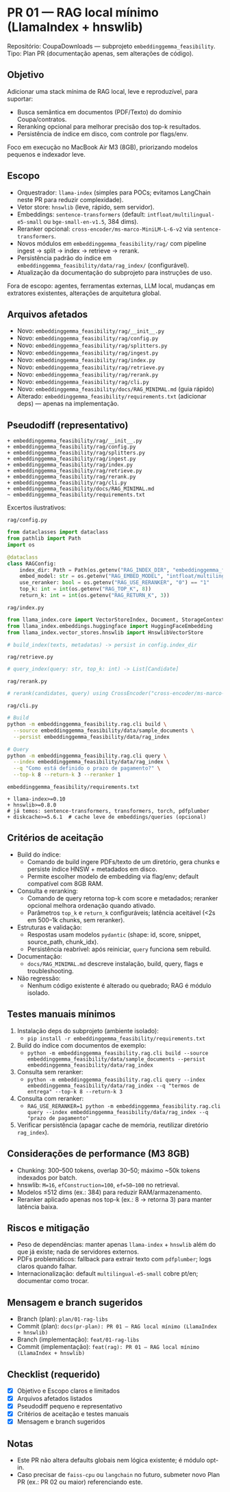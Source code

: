 # PR 01 — RAG local mínimo (LlamaIndex + hnswlib)

Repositório: CoupaDownloads — subprojeto `embeddinggemma_feasibility`.
Tipo: Plan PR (documentação apenas, sem alterações de código).

## Objetivo
Adicionar uma stack mínima de RAG local, leve e reproduzível, para suportar:
- Busca semântica em documentos (PDF/Texto) do domínio Coupa/contratos.
- Reranking opcional para melhorar precisão dos top-k resultados.
- Persistência de índice em disco, com controle por flags/env.

Foco em execução no MacBook Air M3 (8GB), priorizando modelos pequenos e indexador leve.

## Escopo
- Orquestrador: `llama-index` (simples para POCs; evitamos LangChain neste PR para reduzir complexidade).
- Vetor store: `hnswlib` (leve, rápido, sem servidor).
- Embeddings: `sentence-transformers` (default: `intfloat/multilingual-e5-small` ou `bge-small-en-v1.5`, 384 dims).
- Reranker opcional: `cross-encoder/ms-marco-MiniLM-L-6-v2` via `sentence-transformers`.
- Novos módulos em `embeddinggemma_feasibility/rag/` com pipeline ingest → split → index → retrieve → rerank.
- Persistência padrão do índice em `embeddinggemma_feasibility/data/rag_index/` (configurável).
- Atualização da documentação do subprojeto para instruções de uso.

Fora de escopo: agentes, ferramentas externas, LLM local, mudanças em extratores existentes, alterações de arquitetura global.

## Arquivos afetados
- Novo: `embeddinggemma_feasibility/rag/__init__.py`
- Novo: `embeddinggemma_feasibility/rag/config.py`
- Novo: `embeddinggemma_feasibility/rag/splitters.py`
- Novo: `embeddinggemma_feasibility/rag/ingest.py`
- Novo: `embeddinggemma_feasibility/rag/index.py`
- Novo: `embeddinggemma_feasibility/rag/retrieve.py`
- Novo: `embeddinggemma_feasibility/rag/rerank.py`
- Novo: `embeddinggemma_feasibility/rag/cli.py`
- Novo: `embeddinggemma_feasibility/docs/RAG_MINIMAL.md` (guia rápido)
- Alterado: `embeddinggemma_feasibility/requirements.txt` (adicionar deps) — apenas na implementação.

## Pseudodiff (representativo)
```
+ embeddinggemma_feasibility/rag/__init__.py
+ embeddinggemma_feasibility/rag/config.py
+ embeddinggemma_feasibility/rag/splitters.py
+ embeddinggemma_feasibility/rag/ingest.py
+ embeddinggemma_feasibility/rag/index.py
+ embeddinggemma_feasibility/rag/retrieve.py
+ embeddinggemma_feasibility/rag/rerank.py
+ embeddinggemma_feasibility/rag/cli.py
+ embeddinggemma_feasibility/docs/RAG_MINIMAL.md
~ embeddinggemma_feasibility/requirements.txt
```

Excertos ilustrativos:

`rag/config.py`
```python
from dataclasses import dataclass
from pathlib import Path
import os

@dataclass
class RAGConfig:
    index_dir: Path = Path(os.getenv("RAG_INDEX_DIR", "embeddinggemma_feasibility/data/rag_index"))
    embed_model: str = os.getenv("RAG_EMBED_MODEL", "intfloat/multilingual-e5-small")
    use_reranker: bool = os.getenv("RAG_USE_RERANKER", "0") == "1"
    top_k: int = int(os.getenv("RAG_TOP_K", 8))
    return_k: int = int(os.getenv("RAG_RETURN_K", 3))
```

`rag/index.py`
```python
from llama_index.core import VectorStoreIndex, Document, StorageContext
from llama_index.embeddings.huggingface import HuggingFaceEmbedding
from llama_index.vector_stores.hnswlib import HnswlibVectorStore

# build_index(texts, metadatas) -> persist in config.index_dir
```

`rag/retrieve.py`
```python
# query_index(query: str, top_k: int) -> List[Candidate]
```

`rag/rerank.py`
```python
# rerank(candidates, query) using CrossEncoder("cross-encoder/ms-marco-MiniLM-L-6-v2")
```

`rag/cli.py`
```bash
# Build
python -m embeddinggemma_feasibility.rag.cli build \
  --source embeddinggemma_feasibility/data/sample_documents \
  --persist embeddinggemma_feasibility/data/rag_index

# Query
python -m embeddinggemma_feasibility.rag.cli query \
  --index embeddinggemma_feasibility/data/rag_index \
  --q "Como está definido o prazo de pagamento?" \
  --top-k 8 --return-k 3 --reranker 1
```

`embeddinggemma_feasibility/requirements.txt`
```
+ llama-index>=0.10
+ hnswlib>=0.8.0
# já temos: sentence-transformers, transformers, torch, pdfplumber
+ diskcache>=5.6.1  # cache leve de embeddings/queries (opcional)
```

## Critérios de aceitação
- Build do índice:
  - Comando de build ingere PDFs/texto de um diretório, gera chunks e persiste índice HNSW + metadados em disco.
  - Permite escolher modelo de embedding via flag/env; default compatível com 8GB RAM.
- Consulta e reranking:
  - Comando de query retorna top-k com score e metadados; reranker opcional melhora ordenação quando ativado.
  - Parâmetros `top_k` e `return_k` configuráveis; latência aceitável (<2s em 500–1k chunks, sem reranker).
- Estruturas e validação:
  - Respostas usam modelos `pydantic` (shape: id, score, snippet, source_path, chunk_idx).
  - Persistência reabrível: após reiniciar, `query` funciona sem rebuild.
- Documentação:
  - `docs/RAG_MINIMAL.md` descreve instalação, build, query, flags e troubleshooting.
- Não regressão:
  - Nenhum código existente é alterado ou quebrado; RAG é módulo isolado.

## Testes manuais mínimos
1) Instalação deps do subprojeto (ambiente isolado):
   - `pip install -r embeddinggemma_feasibility/requirements.txt`
2) Build do índice com documentos de exemplo:
   - `python -m embeddinggemma_feasibility.rag.cli build --source embeddinggemma_feasibility/data/sample_documents --persist embeddinggemma_feasibility/data/rag_index`
3) Consulta sem reranker:
   - `python -m embeddinggemma_feasibility.rag.cli query --index embeddinggemma_feasibility/data/rag_index --q "termos de entrega" --top-k 8 --return-k 3`
4) Consulta com reranker:
   - `RAG_USE_RERANKER=1 python -m embeddinggemma_feasibility.rag.cli query --index embeddinggemma_feasibility/data/rag_index --q "prazo de pagamento"`
5) Verificar persistência (apagar cache de memória, reutilizar diretório `rag_index`).

## Considerações de performance (M3 8GB)
- Chunking: 300–500 tokens, overlap 30–50; máximo ~50k tokens indexados por batch.
- hnswlib: `M=16`, `efConstruction=100`, `ef=50–100` no retrieval.
- Modelos ≤512 dims (ex.: 384) para reduzir RAM/armazenamento.
- Reranker aplicado apenas nos top-k (ex.: 8 → retorna 3) para manter latência baixa.

## Riscos e mitigação
- Peso de dependências: manter apenas `llama-index` + `hnswlib` além do que já existe; nada de servidores externos.
- PDFs problemáticos: fallback para extrair texto com `pdfplumber`; logs claros quando falhar.
- Internacionalização: default `multilingual-e5-small` cobre pt/en; documentar como trocar.

## Mensagem e branch sugeridos
- Branch (plan): `plan/01-rag-libs`
- Commit (plan): `docs(pr-plan): PR 01 — RAG local mínimo (LlamaIndex + hnswlib)`
- Branch (implementação): `feat/01-rag-libs`
- Commit (implementação): `feat(rag): PR 01 — RAG local mínimo (LlamaIndex + hnswlib)`

## Checklist (requerido)
- [x] Objetivo e Escopo claros e limitados
- [x] Arquivos afetados listados
- [x] Pseudodiff pequeno e representativo
- [x] Critérios de aceitação e testes manuais
- [x] Mensagem e branch sugeridos

## Notas
- Este PR não altera defaults globais nem lógica existente; é módulo opt-in.
- Caso precisar de `faiss-cpu` ou `langchain` no futuro, submeter novo Plan PR (ex.: PR 02 ou maior) referenciando este.


